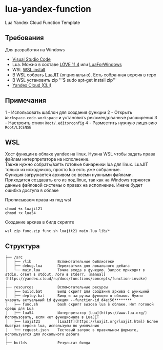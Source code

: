 # lua-yandex-function
Lua Yandex Cloud Function Template

## Требования
Для разработки на Windows
- [Visual Studio Code](https://code.visualstudio.com/download)
- Lua. Можно в составе [LÖVE 11.4](https://love2d.org/) или [LuaForWindows](https://github.com/rjpcomputing/luaforwindows)
- WSL [WSL install](https://learn.microsoft.com/en-us/windows/wsl/install)
- В WSL собрать [LuaJIT](https://luajit.org/install.html) (опционально). Есть собранная версия в repo
- В WSL установить zip '''$ sudo apt-get install zip'''
- [Yandex Cloud (CLI) ](https://yandex.cloud/ru/docs/cli/quickstart)

## Примечания
1 - Использовать шаблон для создания функции
2 - Открыть `Workspace.code-workspace` и установить рекомендованные расширения
3 - Настроить стили `Root/.editorconfig`
4 - Разместить нужную лицензию `Root/LICENSE`

## WSL
Хост функции в облаке yandex на linux. Нужна WSL чтобы задать права файлам интерпретатора на исполнение.  
Также нужно собрать/взять готовые бинарники lua для linux. LuaJIT только из исходников, просто lua есть уже собранные.  
Функция загружается архивом со всеми нужными файлами.  
Приходится создавать его из под linux, так как на Windows теряются данные файловой системы о правах на исполнение. Иначе будет ошибка доступа в облаке

Прописываем права из под wsl
```
chmod +x luajit21
chmod +x lua54
```

Создание архива в билд скрипте
```
wsl zip func.zip func.sh luajit21 main.lua lib/*
```

## Структура
```
├── /src                
│   ├── /lib            Вспомогательные библиотеки  
│   ├── debug.lua       Перехватчик для локального дебага  
│   └── main.lua        Точка входа в функцию. Запрос приходит в stdin, ответ в stdout, логи в stderr. [manual](https://yandex.cloud/ru/docs/functions/concepts/function-invoke)  
│  
├── resources           Вспомогательные ресурсы
│   ├── build.bat       Билд скрипт для создания архива с функцией 
│   ├── deploy.bat      Билд и загрузка функции в облако. Нужно указать актуальный id функции --function-id d4ej56********
│   ├── func.sh         bash скрипт вызова lua в облаке. Нет готовой среды для Lua 
│   ├── lua54           Интерпретатор [Lua](https://www.lua.org/) Использовать, если нет функционала в LuaJIT
│   ├── luajit21        [LuaJIT](https://luajit.org/luajit.html) Более быстрая версия lua, используем по умолчанию
│   └── request.json    Тестовый запрос в правильном формате, используется для локального дебага 
│  
├── builds              Результат билда
```